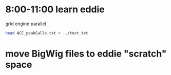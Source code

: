# 8:00-11:00 learn eddie
grid engine
parallel

```bash
head ACC_peakCalls.txt > ../test.txt
```
# move BigWig files to eddie "scratch" space

<!--stackedit_data:
eyJoaXN0b3J5IjpbLTI2ODE5NTk5NywtMTg3MTkyNzIwMCwtMT
Q5ODQ2NDY2MCw3MzA5OTgxMTZdfQ==
-->